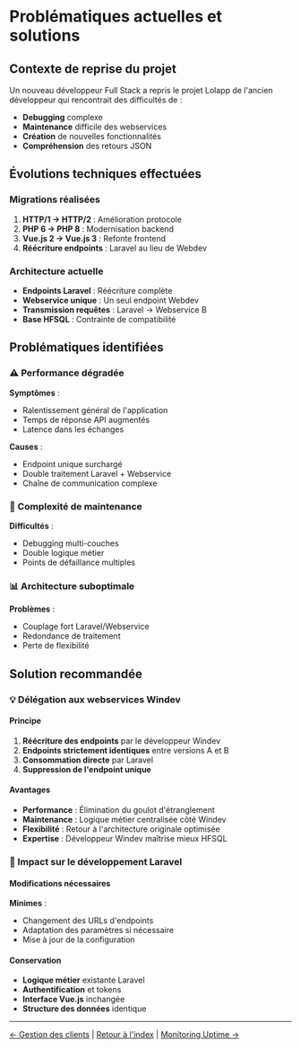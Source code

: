 # Problématiques actuelles et solutions

## Contexte de reprise du projet

Un nouveau développeur Full Stack a repris le projet Lolapp de l'ancien développeur qui rencontrait des difficultés de :

* **Debugging** complexe
* **Maintenance** difficile des webservices
* **Création** de nouvelles fonctionnalités
* **Compréhension** des retours JSON

## Évolutions techniques effectuées

### Migrations réalisées

1. **HTTP/1 → HTTP/2** : Amélioration protocole
2. **PHP 6 → PHP 8** : Modernisation backend
3. **Vue.js 2 → Vue.js 3** : Refonte frontend
4. **Réécriture endpoints** : Laravel au lieu de Webdev

### Architecture actuelle

* **Endpoints Laravel** : Réécriture complète
* **Webservice unique** : Un seul endpoint Webdev
* **Transmission requêtes** : Laravel → Webservice B
* **Base HFSQL** : Contrainte de compatibilité

## Problématiques identifiées

### ⚠️ Performance dégradée

**Symptômes** :

* Ralentissement général de l'application
* Temps de réponse API augmentés
* Latence dans les échanges

**Causes** :

* Endpoint unique surchargé
* Double traitement Laravel + Webservice
* Chaîne de communication complexe

### 🔧 Complexité de maintenance

**Difficultés** :

* Debugging multi-couches
* Double logique métier
* Points de défaillance multiples

### 📊 Architecture suboptimale

**Problèmes** :

* Couplage fort Laravel/Webservice
* Redondance de traitement
* Perte de flexibilité

## Solution recommandée

### 💡 Délégation aux webservices Windev

#### Principe

1. **Réécriture des endpoints** par le développeur Windev
2. **Endpoints strictement identiques** entre versions A et B
3. **Consommation directe** par Laravel
4. **Suppression de l'endpoint unique**

#### Avantages

* **Performance** : Élimination du goulot d'étranglement
* **Maintenance** : Logique métier centralisée côté Windev
* **Flexibilité** : Retour à l'architecture originale optimisée
* **Expertise** : Développeur Windev maîtrise mieux HFSQL

### 🔄 Impact sur le développement Laravel

#### Modifications nécessaires

**Minimes** :

* Changement des URLs d'endpoints
* Adaptation des paramètres si nécessaire
* Mise à jour de la configuration

#### Conservation

* **Logique métier** existante Laravel
* **Authentification** et tokens
* **Interface Vue.js** inchangée
* **Structure des données** identique

***

[← Gestion des clients](clients.md) | [Retour à l'index](README.md) | [Monitoring Uptime →](uptime.md)
